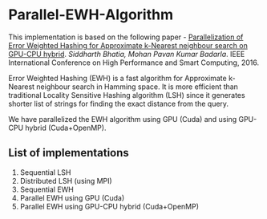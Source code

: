 # Parallel-EWH-Algorithm
This implementation is based on the following paper - [Parallelization of Error Weighted Hashing for Approximate k-Nearest neighbour search on GPU-CPU hybrid](https://www.comp.nus.edu.sg/~sbhatia/assets/pdf/bhatia2016parallelization.pdf). *Siddharth Bhatia, Mohan Pavan Kumar Badarla*.  IEEE International Conference on High Performance and Smart Computing, 2016.

Error Weighted Hashing (EWH) is a fast algorithm for Approximate k-Nearest neighbour search in Hamming space. It is more efficient than traditional Locality Sensitive Hashing algorithm (LSH) since it generates shorter list of strings for finding the exact distance from the query.

We have parallelized the EWH algorithm using GPU (Cuda) and using GPU-CPU hybrid (Cuda+OpenMP). 

## List of implementations
1. Sequential LSH
2. Distributed LSH (using MPI)
3. Sequential EWH
4. Parallel EWH using GPU (Cuda)
5. Parallel EWH using GPU-CPU hybrid (Cuda+OpenMP)
